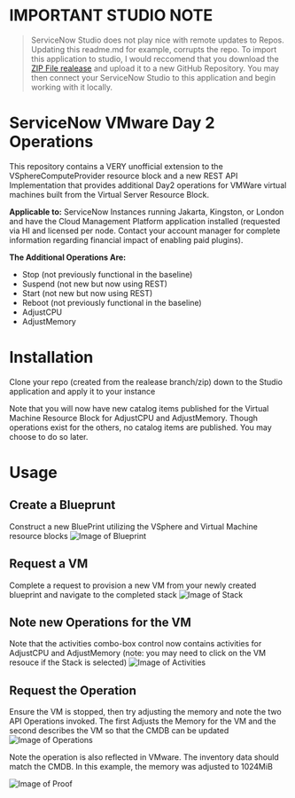 # IMPORTANT STUDIO NOTE
> ServiceNow Studio does not play nice with remote updates to Repos. Updating this readme.md for example, corrupts the repo.  To import this application to studio, I would reccomend that you download the [ZIP File realease](https://github.com/coryforsythe/sn-vmware-day2/archive/2018-08-16-TESTED.zip) and upload it to a new GitHub Repository. You may then connect your ServiceNow Studio to this application and begin working with it locally.  


# ServiceNow VMware Day 2 Operations

This repository contains a VERY unofficial extension to the VSphereComputeProvider resource block and a new REST API Implementation that provides additional Day2 operations for VMWare virtual machines built from the Virtual Server Resource Block.

**Applicable to:** ServiceNow Instances running Jakarta, Kingston, or London and have the Cloud Management Platform application installed (requested via HI and licensed per node. Contact your account manager for complete information regarding financial impact of enabling paid plugins).

**The Additional Operations Are:**
- Stop (not previously functional in the baseline)
- Suspend (not new but now using REST)
- Start (not new but now using REST)
- Reboot (not previously functional in the baseline)
- AdjustCPU
- AdjustMemory

# Installation
Clone your repo (created from the realease branch/zip) down to the Studio application and apply it to your instance

Note that you will now have new catalog items published for the Virtual Machine Resource Block for AdjustCPU and AdjustMemory.  Though operations exist for the others, no catalog items are published. You may choose to do so later.

# Usage

## Create a Blueprunt
Construct a new BluePrint utilizing the VSphere and Virtual Machine resource blocks
![Image of Blueprint](https://raw.githubusercontent.com/coryforsythe/sn-vmware-day2/master/imgs/bp.png)

## Request a VM
Complete a request to provision a new VM from your newly created blueprint and navigate to the completed stack
![Image of Stack](https://raw.githubusercontent.com/coryforsythe/sn-vmware-day2/master/imgs/stack.png)

## Note new Operations for the VM
Note that the activities combo-box control now contains activities for AdjustCPU and AdjustMemory (note: you may need to click on the VM resouce if the Stack is selected)
![Image of Activities](https://raw.githubusercontent.com/coryforsythe/sn-vmware-day2/master/imgs/activities.png)

## Request the Operation
Ensure the VM is stopped, then try adjusting the memory and note the two API Operations invoked. The first Adjusts the Memory for the VM and the second describes the VM so that the CMDB can be updated
![Image of Operations](https://raw.githubusercontent.com/coryforsythe/sn-vmware-day2/master/imgs/ops.png)

Note the operation is also reflected in VMware. The inventory data should match the CMDB. In this example, the memory was adjusted to  1024MiB

![Image of Proof](https://raw.githubusercontent.com/coryforsythe/sn-vmware-day2/master/imgs/proof.png)







